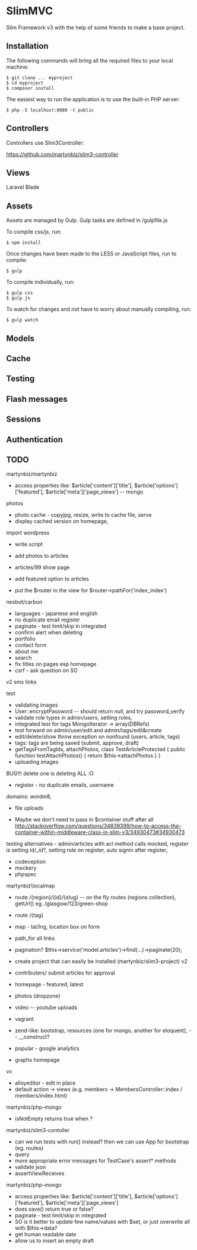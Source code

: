 # SlimMVC #

Slim Framework v3 with the help of some friends to make a base project.

## Installation ##

The following commands will bring all the required files to your local machine:

```
$ git clone ... myproject
$ cd myproject
$ composer install
```

The easiest way to run the application is to use the built-in PHP server:

```
$ php -S localhost:8080 -t public
```

## Controllers ##

Controllers use Slim3Controller:

https://github.com/martynbiz/slim3-controller

## Views ##

Laravel Blade

## Assets ##

Assets are managed by Gulp. Gulp tasks are defined in /gulpfile.js

To compile css/js, run:

```
$ npm install
```

Once changes have been made to the LESS or JavaScript files, run to compile:

```
$ gulp
```

To compile individually, run:

```
$ gulp css
$ gulp js
```

To watch for changes and not have to worry about manually compiling, run:

```
$ gulp watch
```

## Models ##

## Cache ##

## Testing ##

## Flash messages ##

## Sessions ##

## Authentication ##






## TODO

martynbiz/martynbiz

* access properties like: $article['content']['title'], $article['options']['featured'], $article['meta']['page_views'] -- mongo

photos
* photo cache - copyjpg, resize, write to cache file, serve
* display cached version on homepage,

import wordpress
* write script
* add photos to articles

* articles/99 show page
* add featured option to articles
* put the $router in the view for $router->pathFor('index_index')

nesbot/carbon



* languages - japanese and english
* no duplicate email register
* paginate - test limit/skip in integrated
* confirm alert when deleting
* portfolio
* contact form
* about me
* search
* fix titles on pages esp homepage
* csrf - ask question on SO

v2
sms links

test
* validating images
* User::encryptPassword -- should return null, and try password_verify
* validate role types in admin/users, setting roles,
* integrated test for tags MongoIterator -> array(DBRefs)
* test forward on admin/user/edit and admin/tags/edit&create
* edit/delete/show throw exception on nonfound (users, article, tags)
* tags: tags are being saved (submit, approve, draft)
* getTagsFromTagIds, attachPhotos, class TestArticleProtected { public function testAttachPhotos() { return $this->attachPhotos } }
* uploading images

BUG!!! delete one is deleting ALL :O

* register - no duplicate emails, username

domains: wordm8,


* file uploads


* Maybe we don't need to pass in $container stuff after all http://stackoverflow.com/questions/34839399/how-to-access-the-container-within-middleware-class-in-slim-v3/34930473#34930473

testing alternatives - admin/articles with acl method calls mocked, register is setting id/_id?, setting role on register,
  auto signin after register,
* codeception
* mockery
* phpspec

martynbiz\localmap
* route /{region}/{id}/{slug} -- on the fly routes (regions collection), getUrl() eg. /glasgow/123/green-shop
* route /{tag}
* map - lat/lng, location box on form
* path_for all links
* pagination? $this->service('model.articles')->find(...)->paginate(20);


* create project that can easily be installed (martynbiz/slim3-project)
v2
* contributers/ submit articles for approval
* homepage - featured, latest
* photos (dropzone)
* video -- youtube uploads
* vagrant
* zend-like: bootstrap, resources (one for mongo, another for eloquent), -- __construct?
* popular - google analytics
* graphs homepage


vx
* alloyeditor - edit in place
* default action -> views (e.g. members -> MembersController::index / members/index.html)



martynbiz/php-mongo
* isNotEmpty returns true when ?

martynbiz/slim3-contoller
* can we run tests with run() instead? then we can use App for bootstrap (eg. routes)
* query
* more appropriate error messages for TestCase's assert* methods
* validate json
* assertViewReceives

martynbiz/php-mongo
* access properties like: $article['content']['title'], $article['options']['featured'], $article['meta']['page_views']
* does save() return true or false?
* paginate - test limit/skip in integrated
* SO is it better to update few name/values with $set, or just overwrite all with $this->data?
* get human readable date
* allow us to insert an empty draft
